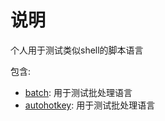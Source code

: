 # 说明

个人用于测试类似shell的脚本语言

包含:

- [batch](batch/ReadMe.md): 用于测试批处理语言
- [autohotkey](ahk/ReadMe.md): 用于测试批处理语言
